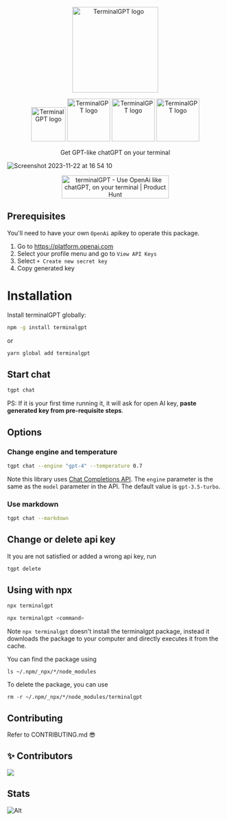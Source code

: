<p align="center">
  <img width="200" alt="TerminalGPT logo" src="https://github.com/jucasoliveira/terminalGPT/assets/11979969/f371e361-6c74-4a5b-9634-c537aa6db21d"/>
</p>


<p align="center">
   <img width="80" alt="TerminalGPT logo" src="https://img.shields.io/github/actions/workflow/status/jucasoliveira/terminalGPT/pr.yml"/>
   <img width="100" alt="TerminalGPT logo" src="https://img.shields.io/npm/dt/terminalgpt"/>
   <img width="100" alt="TerminalGPT logo" src="https://img.shields.io/github/contributors/jucasoliveira/terminalGPT"/>
   <img width="100" alt="TerminalGPT logo" src="https://img.shields.io/github/package-json/v/jucasoliveira/terminalGPT"/>

</p>

<p align="center">
Get GPT-like chatGPT on your terminal
</p>

![Screenshot 2023-11-22 at 16 54 10](https://github.com/jucasoliveira/terminalGPT/assets/11979969/3de20615-87ad-4157-99ad-33ba2687214b)

<p align="center">
<a href="https://www.producthunt.com/posts/terminalgpt?utm_source=badge-featured&utm_medium=badge&utm_souce=badge-terminalgpt" target="_blank"><img src="https://api.producthunt.com/widgets/embed-image/v1/featured.svg?post_id=373888&theme=light" alt="terminalGPT - Use&#0032;OpenAi&#0032;like&#0032;chatGPT&#0044;&#0032;on&#0032;your&#0032;terminal | Product Hunt" style="width: 250px; height: 54px;" width="250" height="54" /></a>

</p>

## Prerequisites

You'll need to have your own `OpenAi` apikey to operate this package.

1. Go to <https://platform.openai.com>
2. Select your profile menu and go to `View API Keys`
3. Select `+ Create new secret key`
4. Copy generated key

# Installation

Install terminalGPT globally:

```bash
npm -g install terminalgpt
```

or

```bash
yarn global add terminalgpt
```

## Start chat

```bash
tgpt chat
```

PS: If it is your first time running it, it will ask for open AI key, **paste generated key from pre-requisite steps**.

## Options

### Change engine and temperature

```bash
tgpt chat --engine "gpt-4" --temperature 0.7
```

Note this library uses [Chat Completions API](https://platform.openai.com/docs/api-reference/chat).
The `engine` parameter is the same as the `model` parameter in the API. The default value is `gpt-3.5-turbo`.

### Use markdown

```bash
tgpt chat --markdown
```

## Change or delete api key

It you are not satisfied or added a wrong api key, run

```bash
tgpt delete
```

## Using with npx

```bash
npx terminalgpt
```

```bash
npx terminalgpt <command>
```

Note `npx terminalgpt` doesn't install the terminalgpt package, instead it downloads the package to your computer and directly executes it from the cache.

You can find the package using

`ls ~/.npm/_npx/*/node_modules`

To delete the package, you can use

`rm -r ~/.npm/_npx/*/node_modules/terminalgpt`

## Contributing

Refer to CONTRIBUTING.md 😎

## ✨ Contributors

<a href="https://github.com/jucasoliveira/terminalGPT/graphs/contributors">
  <img src="https://contrib.rocks/image?repo=jucasoliveira/terminalGPT" />
</a>

## Stats

![Alt](https://repobeats.axiom.co/api/embed/92b8c74cac77f3fbb0e843cc3f6a36b01e7bd152.svg "Repobeats analytics image")
